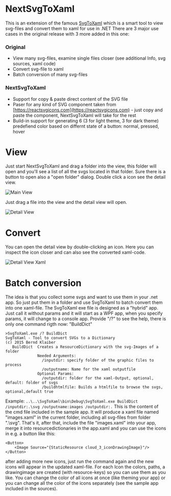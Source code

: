 # NextSvgToXaml
This is an extension of the famous [SvgToXaml](https://github.com/BerndK/SvgToXaml) which is a smart tool to view svg-files and convert them to xaml for use in .NET
There are 3 major use cases in the original release with 3 more added in this one:
### Original
* View many svg-files, examine single files closer (see additional Info, svg sources, xaml code)
* Convert svg-file to xaml
* Batch conversion of many svg-files
### NextSvgToXaml
* Support for copy & paste direct content of the SVG file
* Paser for any kind of SVG component taken from [https://reactsvgicons.com](https://reactsvgicons.com) - just copy and paste the component, NextSvgToXaml will take for the rest
* Build-in support for generating 6 (3 for light theme, 3 for dark theme) predefiend color based on differnt state of a button: normal, pressed, hover
  
# View
Just start NextSvgToXaml and drag a folder into the view, this folder will open and you'll see a list of all the svgs located in that folder. Sure there is a button to open also a "open folder" dialog. Double click a icon see the detail view.

![Main View](/Doc/MainView.PNG)

Just drag a file into the view and the detail view will open.

![Detail View](/Doc/DetailView.PNG)

# Convert
You can open the detail view by double-clicking an icon. Here you can inspect the icon closer and can also see the converted xaml-code.

![Detail View Xaml](/Doc/DetailViewXaml.PNG)
# Batch conversion
The idea is that you collect some svgs and want to use them in your .net app. So just put them in a folder and use SvgToXaml to batch convert them into one xaml-file.
The SvgToXaml exe file is designed as a "hybrid" app. Just call it without params and it will start as a WPF app, when you specify params, it will change to a console app. Provide "/?" to see the help, there is only one command rigth now: "BuildDict"
```
>SvgToXaml.exe /? BuildDict
SvgToXaml - Tool to convert SVGs to a Dictionary
(c) 2015 Bernd Klaiber
   BuildDict  Creates a ResourceDictionary with the svg-Images of a folder
              Needed Arguments:
                /inputdir: specify folder of the graphic files to process
                /outputname: Name for the xaml outputfile
              Optional Params:
                /outputdir: folder for the xaml-Output, optional, default: folder of svgs
                /buildhtmlfile: Builds a htmlfile to browse the svgs, optional,default true
```
Example:
`..\..\SvgToXaml\bin\Debug\SvgToXaml.exe BuildDict /inputdir:.\svg /outputname:images /outputdir:.`
This is the content of the cmd file included in the sample app. It will produce a xaml file named "images.xaml" in the current folder, including all svg-files from folder ".\svg".
That's it, after that, include the file "images.xaml" into your app, merge it into resourcedictionaries in the app.xaml and you can use the icons in e.g. a button like this:
```
<Button>
    <Image Source="{StaticResource cloud_3_iconDrawingImage}"/>
</Button>
```
after adding more new icons, just run the command again and the new icons will appear in the updated xaml-file.
For each Icon the colors, paths, a drawingimage are created (with resource-keys) so you can use them as you like.
You can change the color of all icons at once (like theming your app) or you can change all the color of the icons separately (see the sample app included in the sources).

